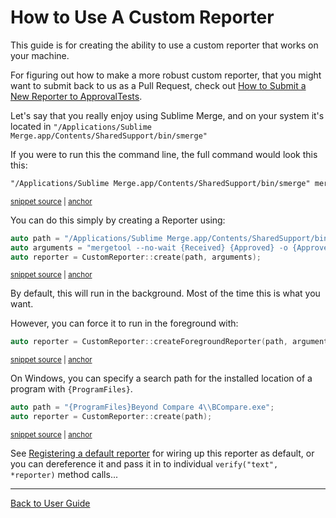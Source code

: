 <!--
GENERATED FILE - DO NOT EDIT
This file was generated by [MarkdownSnippets](https://github.com/SimonCropp/MarkdownSnippets).
Source File: /doc/how_tos/mdsource/UseACustomReporter.source.md
To change this file edit the source file and then execute ./run_markdown_templates.sh.
-->

<a id="top"></a>

# How to Use A Custom Reporter



This guide is for creating the ability to use a custom reporter that works on your machine.

For figuring out how to make a more robust custom reporter, that you might want to submit back to us as a Pull Request, check out [How to Submit a New Reporter to ApprovalTests](/doc/how_tos/SubmitANewReporterToApprovalTests.md#top).

Let's say that you really enjoy using Sublime Merge, and on your system it's located in `"/Applications/Sublime Merge.app/Contents/SharedSupport/bin/smerge"`

If you were to run this the command line, the full command would look this this:

<!-- snippet: CustomReporterTests.Creating_Custom_Reporters.approved.txt -->
<a id='snippet-CustomReporterTests.Creating_Custom_Reporters.approved.txt'></a>
```txt
"/Applications/Sublime Merge.app/Contents/SharedSupport/bin/smerge" mergetool --no-wait "test.received.txt" "test.approved.txt" -o "test.approved.txt" &
```
<sup><a href='/tests/DocTest_Tests/reporters/approval_tests/CustomReporterTests.Creating_Custom_Reporters.approved.txt#L1-L1' title='File snippet `CustomReporterTests.Creating_Custom_Reporters.approved.txt` was extracted from'>snippet source</a> | <a href='#snippet-CustomReporterTests.Creating_Custom_Reporters.approved.txt' title='Navigate to start of snippet `CustomReporterTests.Creating_Custom_Reporters.approved.txt`'>anchor</a></sup>
<!-- endsnippet -->

You can do this simply by creating a Reporter using:

<!-- snippet: use_custom_reporter -->
<a id='snippet-use_custom_reporter'></a>
```cpp
auto path = "/Applications/Sublime Merge.app/Contents/SharedSupport/bin/smerge";
auto arguments = "mergetool --no-wait {Received} {Approved} -o {Approved}";
auto reporter = CustomReporter::create(path, arguments);
```
<sup><a href='/tests/DocTest_Tests/reporters/CustomReporterTests.cpp#L9-L13' title='File snippet `use_custom_reporter` was extracted from'>snippet source</a> | <a href='#snippet-use_custom_reporter' title='Navigate to start of snippet `use_custom_reporter`'>anchor</a></sup>
<!-- endsnippet -->

By default, this will run in the background. Most of the time this is what you want.

However, you can force it to run in the foreground with:

<!-- snippet: use_custom_foreground_reporter -->
<a id='snippet-use_custom_foreground_reporter'></a>
```cpp
auto reporter = CustomReporter::createForegroundReporter(path, arguments);
```
<sup><a href='/tests/DocTest_Tests/reporters/CustomReporterTests.cpp#L39-L41' title='File snippet `use_custom_foreground_reporter` was extracted from'>snippet source</a> | <a href='#snippet-use_custom_foreground_reporter' title='Navigate to start of snippet `use_custom_foreground_reporter`'>anchor</a></sup>
<!-- endsnippet -->

On Windows, you can specify a search path for the installed location of a program with `{ProgramFiles}`.

<!-- snippet: use_custom_windows_reporter -->
<a id='snippet-use_custom_windows_reporter'></a>
```cpp
auto path = "{ProgramFiles}Beyond Compare 4\\BCompare.exe";
auto reporter = CustomReporter::create(path);
```
<sup><a href='/tests/DocTest_Tests/reporters/CustomReporterTests.cpp#L22-L25' title='File snippet `use_custom_windows_reporter` was extracted from'>snippet source</a> | <a href='#snippet-use_custom_windows_reporter' title='Navigate to start of snippet `use_custom_windows_reporter`'>anchor</a></sup>
<!-- endsnippet -->

See [Registering a default reporter](/doc/Reporters.md#registering-a-default-reporter) for wiring up this reporter as default, or you can dereference it and pass it in to individual `verify("text", *reporter)` method calls...

---

[Back to User Guide](/doc/README.md#top)
